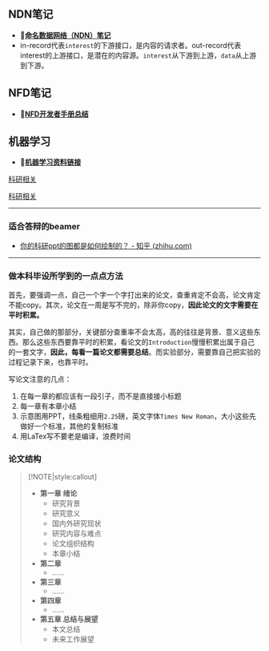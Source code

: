 ## NDN笔记

- **🔗[命名数据网络（NDN）笔记](科研/命名数据网络.md)**
- in-record代表`interest`的下游接口，是内容的请求者。out-record代表interest的上游接口，是潜在的内容源。`interest`从下游到上游，`data`从上游到下游。

## NFD笔记

- **🔗[NFD开发者手册总结](科研/NFD总结)**

## 机器学习
- **🔗[机器学习资料链接](科研/机器学习.md)**


[科研相关](论文写作.md ':include')

[科研相关](科研有用的网站.md ':include')


---
### 适合答辩的beamer

- [你的科研ppt的图都是如何绘制的？ - 知乎 (zhihu.com)](https://www.zhihu.com/question/353575061/answer/1837251050?utm_source=zhihu&utm_medium=social&utm_oi=1362129016820985856)

---
### 做本科毕设所学到的一点点方法

首先，要强调一点，自己一个字一个字打出来的论文，查重肯定不会高，论文肯定不能copy。其次，论文在一周是写不完的，除非你copy，**因此论文的文字需要在平时积累。**


其实，自己做的那部分，关键部分查重率不会太高，高的往往是背景、意义这些东西。那么这些东西要靠平时的积累，看论文的`Introduction`慢慢积累出属于自己的一套文字，**因此，每看一篇论文都需要总结**。而实验部分，需要靠自己把实验的过程记录下来，也靠平时。

写论文注意的几点：
1. 在每一章的都应该有一段引子，而不是直接接小标题
2. 每一章有本章小结
3. 示意图用PPT，线条粗细用`2.25`磅，英文字体`Times New Roman`，大小这些先做好一个标准，其他的复制标准
4. 用LaTex写不要老是编译，浪费时间

### 论文结构
> [!NOTE|style:callout]
> - **第一章 绪论**
> 	- 研究背景
> 	- 研究意义
> 	- 国内外研究现状
> 	- 研究内容与难点
> 	- 论文组织结构
> 	- 本章小结
> - **第二章**
> 	- ......
> - **第三章**
> 	- ......
> - **第四章**
> 	- ......
> - **第五章 总结与展望**
> 	- 本文总结
> 	- 未来工作展望
